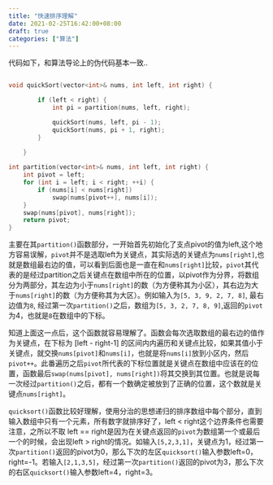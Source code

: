 ```yaml
---
title: "快速排序理解"
date: 2021-02-25T16:42:00+08:00
draft: true
categories: ["算法"]
---
```


代码如下，和算法导论上的伪代码基本一致..

```cpp

void quickSort(vector<int>& nums, int left, int right) {

        if (left < right) {
            int pi = partition(nums, left, right);

            quickSort(nums, left, pi - 1);
            quickSort(nums, pi + 1, right);
        }
        
    }

int partition(vector<int>& nums, int left, int right) {
    int pivot = left;
    for (int i = left; i < right; ++i) {
        if (nums[i] < nums[right]) 
            swap(nums[pivot++], nums[i]);
    }
    swap(nums[pivot], nums[right]);
    return pivot;
}

```

主要在其`partition()`函数部分，一开始首先初始化了支点pivot的值为left,这个地方容易误解，`pivot`并不是选取left为关键点，其实际选的关键点为`nums[right]`,也就是数组最右边的值，可以看到后面也是一直在和`nums[right]`比较，`pivot`其代表的是经过partition之后关键点在数组中所在的位置，以pivot作为分界，将数组分为两部分，其左边为小于`nums[right]`的数（为方便称其为小区），其右边为大于`nums[right]`的数（为方便称其为大区）。例如输入为`[5, 3, 9, 2, 7, 8]`, 最右边值为`8`, 经过第一次`partition()`之后，数组为`[5, 3, 2, 7, 8, 9]`,返回的`pivot`为4，也就是`8`在数组中的下标。  

知道上面这一点后，这个函数就容易理解了。函数会每次选取数组的最右边的值作为关键点，在下标为 [left - right-1] 的区间内内遍历和关键点比较，如果其值小于关键点，就交换`nums[pivot]`和`nums[i]`，也就是将`nums[i]`放到小区内，然后`pivot++`。此番遍历之后`pivot`所代表的下标位置就是关键点在数组中应该在的位置，函数最后`swap(nums[pivot], nums[right])`将其交换到其位置。也就是说每一次经过`partition()`之后，都有一个数确定被放到了正确的位置，这个数就是关键点`nums[right]`。  

`quicksort()`函数比较好理解，使用分治的思想递归的排序数组中每个部分，直到输入数组中只有一个元素，所有数字就排序好了，left < right这个边界条件也需要注意，之所以不取 left == right是因为在关键点返回的`pivot`为数组第一个或最后一个的时候，会出现left > right的情况。如输入`[5,2,3,1]`，关键点为1，经过第一次`partition()`返回的pivot为0，那么下次的左区`quicksort()`输入参数left=0，right=-1。若输入`[2,1,3,5]`，经过第一次`partition()`返回的pivot为3，那么下次的右区`quicksort()`输入参数left=4，right=3。